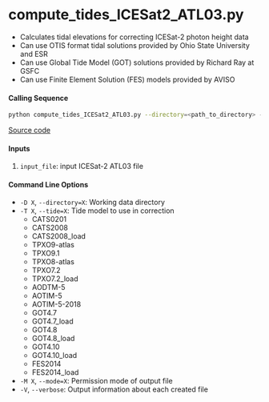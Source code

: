 compute_tides_ICESat2_ATL03.py
==============================

- Calculates tidal elevations for correcting ICESat-2 photon height data
- Can use OTIS format tidal solutions provided by Ohio State University and ESR
- Can use Global Tide Model (GOT) solutions provided by Richard Ray at GSFC
- Can use Finite Element Solution (FES) models provided by AVISO

#### Calling Sequence
```bash
python compute_tides_ICESat2_ATL03.py --directory=<path_to_directory> --tide=<model> input_file
```
[Source code](https://github.com/tsutterley/pyTMD/blob/master/scripts/compute_tides_ICESat2_ATL03.py)

#### Inputs
 1. `input_file`: input ICESat-2 ATL03 file

#### Command Line Options
 - `-D X`, `--directory=X`: Working data directory
 - `-T X`, `--tide=X`: Tide model to use in correction
     * CATS0201
     * CATS2008
     * CATS2008_load
     * TPXO9-atlas
     * TPXO9.1
     * TPXO8-atlas
     * TPXO7.2
     * TPXO7.2_load
     * AODTM-5
     * AOTIM-5
     * AOTIM-5-2018
     * GOT4.7
     * GOT4.7_load
     * GOT4.8
     * GOT4.8_load
     * GOT4.10
     * GOT4.10_load
     * FES2014
     * FES2014_load
 - `-M X`, `--mode=X`: Permission mode of output file
 - `-V`, `--verbose`: Output information about each created file
